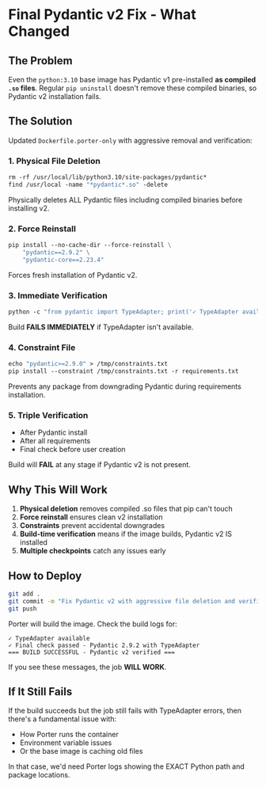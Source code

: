 # Final Pydantic v2 Fix - What Changed

## The Problem

Even the `python:3.10` base image has Pydantic v1 pre-installed **as compiled `.so` files**. Regular `pip uninstall` doesn't remove these compiled binaries, so Pydantic v2 installation fails.

## The Solution

Updated `Dockerfile.porter-only` with aggressive removal and verification:

### 1. **Physical File Deletion**
```dockerfile
rm -rf /usr/local/lib/python3.10/site-packages/pydantic*
find /usr/local -name "*pydantic*.so" -delete
```
Physically deletes ALL Pydantic files including compiled binaries before installing v2.

### 2. **Force Reinstall**
```dockerfile
pip install --no-cache-dir --force-reinstall \
    "pydantic==2.9.2" \
    "pydantic-core==2.23.4"
```
Forces fresh installation of Pydantic v2.

### 3. **Immediate Verification**
```dockerfile
python -c "from pydantic import TypeAdapter; print('✓ TypeAdapter available')"
```
Build **FAILS IMMEDIATELY** if TypeAdapter isn't available.

### 4. **Constraint File**
```dockerfile
echo "pydantic>=2.9.0" > /tmp/constraints.txt
pip install --constraint /tmp/constraints.txt -r requirements.txt
```
Prevents any package from downgrading Pydantic during requirements installation.

### 5. **Triple Verification**
- After Pydantic install
- After all requirements
- Final check before user creation

Build will **FAIL** at any stage if Pydantic v2 is not present.

## Why This Will Work

1. **Physical deletion** removes compiled .so files that pip can't touch
2. **Force reinstall** ensures clean v2 installation
3. **Constraints** prevent accidental downgrades
4. **Build-time verification** means if the image builds, Pydantic v2 IS installed
5. **Multiple checkpoints** catch any issues early

## How to Deploy

```bash
git add .
git commit -m "Fix Pydantic v2 with aggressive file deletion and verification"
git push
```

Porter will build the image. Check the build logs for:
```
✓ TypeAdapter available
✓ Final check passed - Pydantic 2.9.2 with TypeAdapter
=== BUILD SUCCESSFUL - Pydantic v2 verified ===
```

If you see these messages, the job **WILL WORK**.

## If It Still Fails

If the build succeeds but the job still fails with TypeAdapter errors, then there's a fundamental issue with:
- How Porter runs the container
- Environment variable issues
- Or the base image is caching old files

In that case, we'd need Porter logs showing the EXACT Python path and package locations.